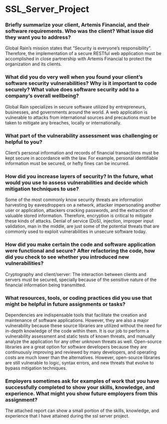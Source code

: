# SSL_Server_Project

### Briefly summarize your client, Artemis Financial, and their software requirements. Who was the client? What issue did they want you to address?
  Global Rain’s mission states that “Security is everyone’s responsibility”. Therefore, the implementation of a secure RESTful web application must be accomplished in close partnership with Artemis Financial to protect the organization and its clients.

### What did you do very well when you found your client’s software security vulnerabilities? Why is it important to code securely? What value does software security add to a company’s overall wellbeing?
  Global Rain specializes in secure software utilized by entrepreneurs, businesses, and governments around the world. A web application is vulnerable to attacks from international sources and precautions must be taken to mitigate any breaches, locally or internationally.

### What part of the vulnerability assessment was challenging or helpful to you?
  Client’s personal information and records of financial transactions must be kept secure in accordance with the law. For example, personal identifiable information must be secured, or hefty fines can be incurred. 

### How did you increase layers of security? In the future, what would you use to assess vulnerabilities and decide which mitigation techniques to use?
  Some of the most commonly know security threats are information harvesting by eavesdroppers on a network, attacker impersonating another user or application, attackers cracking passwords, and the extraction of valuable stored information. Therefore, encryption is critical to mitigate these kinds of attacks.
  Denial of service (DoS), injection, improper input validation, man in the middle, are just some of the potential threats that are commonly used to exploit vulnerabilities in unsecure software today. 
    
### How did you make certain the code and software application were functional and secure? After refactoring the code, how did you check to see whether you introduced new vulnerabilities?
  Cryptography and client/server:
The interaction between clients and servers must be secured, specially because of the sensitive nature of the financial information being transmitted. 
    
### What resources, tools, or coding practices did you use that might be helpful in future assignments or tasks?
  Dependencies are indispensable tools that facilitate the creation and maintenance of software applications. However, they are also a major vulnerability because these source libraries are utilized without the need for in-depth knowledge of the code within them. It is our job to perform a vulnerability assessment and static tests of known threats, and manually analyze the application for any other unknown threats as well.
    Open-source libraries are a great option for software developers because they are continuously improving and reviewed by many developers, and operating costs are much lower than the alternatives. However, open-source libraries are still vulnerable to logic, syntax errors, and new threats that evolve to bypass mitigation techniques.
    
### Employers sometimes ask for examples of work that you have successfully completed to show your skills, knowledge, and experience. What might you show future employers from this assignment?
  The attached report can show a small portion of the skills, knowledge, and experience that I have attained during the ssl server project.
